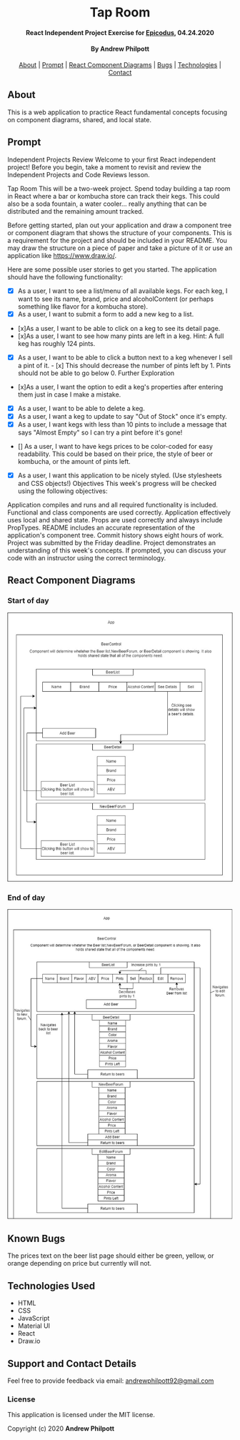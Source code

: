 <div align=center>

# Tap Room

#### React Independent Project Exercise for [Epicodus](https://www.epicodus.com/), 04.24.2020

#### By **Andrew Philpott**

[About](#About) | [Prompt](#Prompt) | [React Component Diagrams](#React-Component-Diagrams) | [Bugs](#Known-Bugs) | [Technologies](#Technologies-Used) | [Contact](#Support-and-Contact-Details)

</div>

## About

This is a web application to practice React fundamental concepts focusing on component diagrams, shared, and local state.

## Prompt

Independent Projects Review
Welcome to your first React independent project! Before you begin, take a moment to revisit and review the Independent Projects and Code Reviews lesson.

Tap Room
This will be a two-week project. Spend today building a tap room in React where a bar or kombucha store can track their kegs. This could also be a soda fountain, a water cooler... really anything that can be distributed and the remaining amount tracked.

Before getting started, plan out your application and draw a component tree or component diagram that shows the structure of your components. This is a requirement for the project and should be included in your README. You may draw the structure on a piece of paper and take a picture of it or use an application like https://www.draw.io/.

Here are some possible user stories to get you started. The application should have the following functionality:

- [x] As a user, I want to see a list/menu of all available kegs. For each keg, I want to see its name, brand, price and alcoholContent (or perhaps something like flavor for a kombucha store).
- [x] As a user, I want to submit a form to add a new keg to a list.
- [x]As a user, I want to be able to click on a keg to see its detail page.
- [x]As a user, I want to see how many pints are left in a keg. Hint: A full keg has roughly 124 pints.
- [x] As a user, I want to be able to click a button next to a keg whenever I sell a pint of it. - [x] This should decrease the number of pints left by 1. Pints should not be able to go below 0.
      Further Exploration
- [x]As a user, I want the option to edit a keg's properties after entering them just in case I make a mistake.
- [x] As a user, I want to be able to delete a keg.
- [x] As a user, I want a keg to update to say "Out of Stock" once it's empty.
- [x] As a user, I want kegs with less than 10 pints to include a message that says "Almost Empty" so I can try a pint before it's gone!
- [] As a user, I want to have kegs prices to be color-coded for easy readability. This could be based on their price, the style of beer or kombucha, or the amount of pints left.
- [x] As a user, I want this application to be nicely styled. (Use stylesheets and CSS objects!)
      Objectives
      This week's progress will be checked using the following objectives:

Application compiles and runs and all required functionality is included.
Functional and class components are used correctly.
Application effectively uses local and shared state.
Props are used correctly and always include PropTypes.
README includes an accurate representation of the application's component tree.
Commit history shows eight hours of work.
Project was submitted by the Friday deadline.
Project demonstrates an understanding of this week's concepts. If prompted, you can discuss your code with an instructor using the correct terminology.

## React Component Diagrams

### Start of day

<img style="width:600px" src="./public/TapRoom.jpg">

### End of day

<img style="width:600px" src="./public/TapRoomFinish.jpg">

## Known Bugs

The prices text on the beer list page should either be green, yellow, or orange depending on price but currently will not.

## Technologies Used

- HTML
- CSS
- JavaScript
- Material UI
- React
- Draw.io

## Support and Contact Details

Feel free to provide feedback via email: andrewphilpott92@gmail.com

### License

This application is licensed under the MIT license.

Copyright (c) 2020 **Andrew Philpott**
